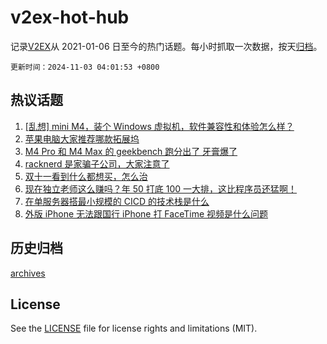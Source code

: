 # v2ex-hot-hub

 记录[V2EX](https://www.v2ex.com/)从 2021-01-06 日至今的热门话题。每小时抓取一次数据，按天[归档](archives)。

`更新时间：2024-11-03 04:01:53 +0800`

## 热议话题

1. [[乱想] mini M4，装个 Windows 虚拟机，软件兼容性和体验怎么样？](https://www.v2ex.com/t/1085933)
1. [苹果电脑大家推荐哪款拓展坞](https://www.v2ex.com/t/1085938)
1. [M4 Pro 和 M4 Max 的 geekbench 跑分出了 牙膏爆了](https://www.v2ex.com/t/1085983)
1. [racknerd 是家骗子公司，大家注意了](https://www.v2ex.com/t/1085935)
1. [双十一看到什么都想买，怎么治](https://www.v2ex.com/t/1085978)
1. [现在独立老师这么赚吗？年 50 打底 100 一大排，这比程序员还猛啊！](https://www.v2ex.com/t/1086054)
1. [在单服务器搭最小规模的 CICD 的技术栈是什么](https://www.v2ex.com/t/1086033)
1. [外版 iPhone 无法跟国行 iPhone 打 FaceTime 视频是什么问题](https://www.v2ex.com/t/1086046)

## 历史归档

[archives](archives)

## License

See the [LICENSE](LICENSE) file for license rights and limitations (MIT).
